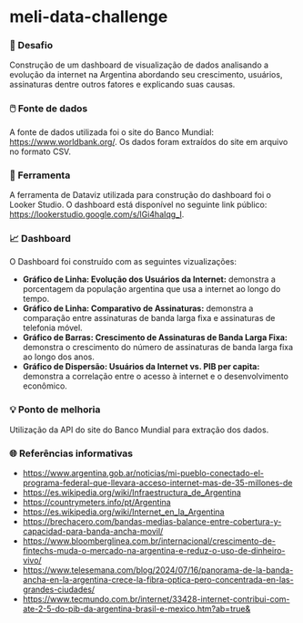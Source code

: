 # meli-data-challenge

### :rocket: Desafio

Construção de um dashboard de visualização de dados analisando a evolução da internet na Argentina abordando seu crescimento, usuários, assinaturas dentre outros fatores e explicando suas causas. 

### :computer_mouse: Fonte de dados

A fonte de dados utilizada foi o site do Banco Mundial: https://www.worldbank.org/. Os dados foram extraídos do site em arquivo no formato CSV.

### :wrench: Ferramenta

A ferramenta de Dataviz utilizada para construção do dashboard foi o Looker Studio. O dashboard está disponível no seguinte link público: https://lookerstudio.google.com/s/lGi4haIqg_I.

### :chart_with_upwards_trend: Dashboard

O Dashboard foi construído com as seguintes vizualizações:
- **Gráfico de Linha: Evolução dos Usuários da Internet:** demonstra a porcentagem da população argentina que usa a internet ao longo do tempo.
- **Gráfico de Linha: Comparativo de Assinaturas:** demonstra a comparação entre assinaturas de banda larga fixa e assinaturas de telefonia móvel.
- **Gráfico de Barras: Crescimento de Assinaturas de Banda Larga Fixa:** demonstra o crescimento do número de assinaturas de banda larga fixa ao longo dos anos.
- **Gráfico de Dispersão: Usuários da Internet vs. PIB per capita:** demonstra a correlação entre o acesso à internet e o desenvolvimento econômico.

### :bulb: Ponto de melhoria

Utilização da API do site do Banco Mundial para extração dos dados.

### :globe_with_meridians: Referências informativas

- https://www.argentina.gob.ar/noticias/mi-pueblo-conectado-el-programa-federal-que-llevara-acceso-internet-mas-de-35-millones-de​
- https://es.wikipedia.org/wiki/Infraestructura_de_Argentina
- https://countrymeters.info/pt/Argentina
- https://es.wikipedia.org/wiki/Internet_en_la_Argentina
- https://brechacero.com/bandas-medias-balance-entre-cobertura-y-capacidad-para-banda-ancha-movil/
- https://www.bloomberglinea.com.br/internacional/crescimento-de-fintechs-muda-o-mercado-na-argentina-e-reduz-o-uso-de-dinheiro-vivo/
- https://www.telesemana.com/blog/2024/07/16/panorama-de-la-banda-ancha-en-la-argentina-crece-la-fibra-optica-pero-concentrada-en-las-grandes-ciudades/
- https://www.tecmundo.com.br/internet/33428-internet-contribui-com-ate-2-5-do-pib-da-argentina-brasil-e-mexico.htm?ab=true&
